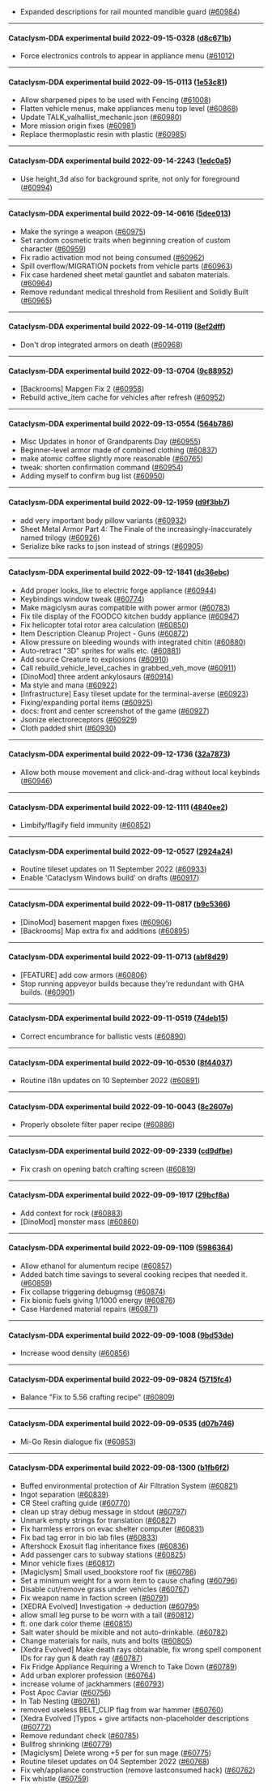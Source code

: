 * Expanded descriptions for rail mounted mandible guard ([#60984](https://github.com/CleverRaven/Cataclysm-DDA/pull/60984))

---

#### Cataclysm-DDA experimental build 2022-09-15-0328 ([d8c671b](https://github.com/CleverRaven/Cataclysm-DDA/releases/tag/cdda-experimental-2022-09-15-0328))

* Force electronics controls to appear in appliance menu ([#61012](https://github.com/CleverRaven/Cataclysm-DDA/pull/61012))

---

#### Cataclysm-DDA experimental build 2022-09-15-0113 ([1e53c81](https://github.com/CleverRaven/Cataclysm-DDA/releases/tag/cdda-experimental-2022-09-15-0113))

* Allow sharpened pipes to be used with Fencing ([#61008](https://github.com/CleverRaven/Cataclysm-DDA/pull/61008))
* Flatten vehicle menus, make appliances menu top level ([#60868](https://github.com/CleverRaven/Cataclysm-DDA/pull/60868))
* Update TALK_valhallist_mechanic.json ([#60980](https://github.com/CleverRaven/Cataclysm-DDA/pull/60980))
* More mission origin fixes ([#60981](https://github.com/CleverRaven/Cataclysm-DDA/pull/60981))
* Replace thermoplastic resin with plastic ([#60985](https://github.com/CleverRaven/Cataclysm-DDA/pull/60985))

---

#### Cataclysm-DDA experimental build 2022-09-14-2243 ([1edc0a5](https://github.com/CleverRaven/Cataclysm-DDA/releases/tag/cdda-experimental-2022-09-14-2243))

* Use height_3d also for background sprite, not only for foreground ([#60994](https://github.com/CleverRaven/Cataclysm-DDA/pull/60994))

---

#### Cataclysm-DDA experimental build 2022-09-14-0616 ([5dee013](https://github.com/CleverRaven/Cataclysm-DDA/releases/tag/cdda-experimental-2022-09-14-0616))

* Make the syringe a weapon ([#60975](https://github.com/CleverRaven/Cataclysm-DDA/pull/60975))
* Set random cosmetic traits when beginning creation of custom character ([#60959](https://github.com/CleverRaven/Cataclysm-DDA/pull/60959))
* Fix radio activation mod not being consumed ([#60962](https://github.com/CleverRaven/Cataclysm-DDA/pull/60962))
* Spill overflow/MIGRATION pockets from vehicle parts ([#60963](https://github.com/CleverRaven/Cataclysm-DDA/pull/60963))
* Fix case hardened sheet metal gauntlet and sabaton materials. ([#60964](https://github.com/CleverRaven/Cataclysm-DDA/pull/60964))
* Remove redundant medical threshold from Resilient and Solidly Built ([#60965](https://github.com/CleverRaven/Cataclysm-DDA/pull/60965))

---

#### Cataclysm-DDA experimental build 2022-09-14-0119 ([8ef2dff](https://github.com/CleverRaven/Cataclysm-DDA/releases/tag/cdda-experimental-2022-09-14-0119))

* Don't drop integrated armors on death ([#60968](https://github.com/CleverRaven/Cataclysm-DDA/pull/60968))

---

#### Cataclysm-DDA experimental build 2022-09-13-0704 ([9c88952](https://github.com/CleverRaven/Cataclysm-DDA/releases/tag/cdda-experimental-2022-09-13-0704))

* [Backrooms] Mapgen Fix 2 ([#60958](https://github.com/CleverRaven/Cataclysm-DDA/pull/60958))
* Rebuild active_item cache for vehicles after refresh ([#60952](https://github.com/CleverRaven/Cataclysm-DDA/pull/60952))

---

#### Cataclysm-DDA experimental build 2022-09-13-0554 ([564b786](https://github.com/CleverRaven/Cataclysm-DDA/releases/tag/cdda-experimental-2022-09-13-0554))

* Misc Updates in honor of Grandparents Day ([#60955](https://github.com/CleverRaven/Cataclysm-DDA/pull/60955))
* Beginner-level armor made of combined clothing ([#60837](https://github.com/CleverRaven/Cataclysm-DDA/pull/60837))
* make atomic coffee slightly more reasonable ([#60765](https://github.com/CleverRaven/Cataclysm-DDA/pull/60765))
* tweak: shorten confirmation command ([#60954](https://github.com/CleverRaven/Cataclysm-DDA/pull/60954))
* Adding myself to confirm bug list ([#60950](https://github.com/CleverRaven/Cataclysm-DDA/pull/60950))

---

#### Cataclysm-DDA experimental build 2022-09-12-1959 ([d9f3bb7](https://github.com/CleverRaven/Cataclysm-DDA/releases/tag/cdda-experimental-2022-09-12-1959))

* add very important body pillow variants ([#60932](https://github.com/CleverRaven/Cataclysm-DDA/pull/60932))
* Sheet Metal Armor Part 4: The Finale of the increasingly-inaccurately named trilogy ([#60926](https://github.com/CleverRaven/Cataclysm-DDA/pull/60926))
* Serialize bike racks to json instead of strings ([#60905](https://github.com/CleverRaven/Cataclysm-DDA/pull/60905))

---

#### Cataclysm-DDA experimental build 2022-09-12-1841 ([dc36ebc](https://github.com/CleverRaven/Cataclysm-DDA/releases/tag/cdda-experimental-2022-09-12-1841))

* Add proper looks_like to electric forge appliance ([#60944](https://github.com/CleverRaven/Cataclysm-DDA/pull/60944))
* Keybindings window tweak ([#60774](https://github.com/CleverRaven/Cataclysm-DDA/pull/60774))
* Make magiclysm auras compatible with power armor ([#60783](https://github.com/CleverRaven/Cataclysm-DDA/pull/60783))
* Fix tile display of the FOODCO kitchen buddy appliance ([#60947](https://github.com/CleverRaven/Cataclysm-DDA/pull/60947))
* Fix helicopter total rotor area calculation ([#60850](https://github.com/CleverRaven/Cataclysm-DDA/pull/60850))
* Item Description Cleanup Project - Guns ([#60872](https://github.com/CleverRaven/Cataclysm-DDA/pull/60872))
* Allow pressure on bleeding wounds with integrated chitin ([#60880](https://github.com/CleverRaven/Cataclysm-DDA/pull/60880))
* Auto-retract "3D" sprites for walls etc. ([#60881](https://github.com/CleverRaven/Cataclysm-DDA/pull/60881))
* Add source Creature to explosions ([#60910](https://github.com/CleverRaven/Cataclysm-DDA/pull/60910))
* Call rebuild_vehicle_level_caches in grabbed_veh_move ([#60911](https://github.com/CleverRaven/Cataclysm-DDA/pull/60911))
* [DinoMod] three ardent ankylosaurs ([#60914](https://github.com/CleverRaven/Cataclysm-DDA/pull/60914))
* Ma style and mana ([#60922](https://github.com/CleverRaven/Cataclysm-DDA/pull/60922))
* [Infrastructure] Easy tileset update for the terminal-averse ([#60923](https://github.com/CleverRaven/Cataclysm-DDA/pull/60923))
* Fixing/expanding portal items ([#60925](https://github.com/CleverRaven/Cataclysm-DDA/pull/60925))
* docs: front and center screenshot of the game ([#60927](https://github.com/CleverRaven/Cataclysm-DDA/pull/60927))
* Jsonize electroreceptors ([#60929](https://github.com/CleverRaven/Cataclysm-DDA/pull/60929))
* Cloth padded shirt ([#60930](https://github.com/CleverRaven/Cataclysm-DDA/pull/60930))

---

#### Cataclysm-DDA experimental build 2022-09-12-1736 ([32a7873](https://github.com/CleverRaven/Cataclysm-DDA/releases/tag/cdda-experimental-2022-09-12-1736))

* Allow both mouse movement and click-and-drag without local keybinds ([#60946](https://github.com/CleverRaven/Cataclysm-DDA/pull/60946))

---

#### Cataclysm-DDA experimental build 2022-09-12-1111 ([4840ee2](https://github.com/CleverRaven/Cataclysm-DDA/releases/tag/cdda-experimental-2022-09-12-1111))

* Limbify/flagify field immunity ([#60852](https://github.com/CleverRaven/Cataclysm-DDA/pull/60852))

---

#### Cataclysm-DDA experimental build 2022-09-12-0527 ([2924a24](https://github.com/CleverRaven/Cataclysm-DDA/releases/tag/cdda-experimental-2022-09-12-0527))

* Routine tileset updates on 11 September 2022 ([#60933](https://github.com/CleverRaven/Cataclysm-DDA/pull/60933))
* Enable 'Cataclysm Windows build' on drafts ([#60917](https://github.com/CleverRaven/Cataclysm-DDA/pull/60917))

---

#### Cataclysm-DDA experimental build 2022-09-11-0817 ([b9c5366](https://github.com/CleverRaven/Cataclysm-DDA/releases/tag/cdda-experimental-2022-09-11-0817))

* [DinoMod] basement mapgen fixes ([#60906](https://github.com/CleverRaven/Cataclysm-DDA/pull/60906))
* [Backrooms] Map extra fix and additions ([#60895](https://github.com/CleverRaven/Cataclysm-DDA/pull/60895))

---

#### Cataclysm-DDA experimental build 2022-09-11-0713 ([abf8d29](https://github.com/CleverRaven/Cataclysm-DDA/releases/tag/cdda-experimental-2022-09-11-0713))

* [FEATURE] add cow armors ([#60806](https://github.com/CleverRaven/Cataclysm-DDA/pull/60806))
* Stop running appveyor builds because they're redundant with GHA builds. ([#60901](https://github.com/CleverRaven/Cataclysm-DDA/pull/60901))

---

#### Cataclysm-DDA experimental build 2022-09-11-0519 ([74deb15](https://github.com/CleverRaven/Cataclysm-DDA/releases/tag/cdda-experimental-2022-09-11-0519))

* Correct encumbrance for ballistic vests ([#60890](https://github.com/CleverRaven/Cataclysm-DDA/pull/60890))

---

#### Cataclysm-DDA experimental build 2022-09-10-0530 ([8f44037](https://github.com/CleverRaven/Cataclysm-DDA/releases/tag/cdda-experimental-2022-09-10-0530))

* Routine i18n updates on 10 September 2022 ([#60891](https://github.com/CleverRaven/Cataclysm-DDA/pull/60891))

---

#### Cataclysm-DDA experimental build 2022-09-10-0043 ([8c2607e](https://github.com/CleverRaven/Cataclysm-DDA/releases/tag/cdda-experimental-2022-09-10-0043))

* Properly obsolete filter paper recipe ([#60886](https://github.com/CleverRaven/Cataclysm-DDA/pull/60886))

---

#### Cataclysm-DDA experimental build 2022-09-09-2339 ([cd9dfbe](https://github.com/CleverRaven/Cataclysm-DDA/releases/tag/cdda-experimental-2022-09-09-2339))

* Fix crash on opening batch crafting screen ([#60819](https://github.com/CleverRaven/Cataclysm-DDA/pull/60819))

---

#### Cataclysm-DDA experimental build 2022-09-09-1917 ([29bcf8a](https://github.com/CleverRaven/Cataclysm-DDA/releases/tag/cdda-experimental-2022-09-09-1917))

* Add context for rock ([#60883](https://github.com/CleverRaven/Cataclysm-DDA/pull/60883))
* [DinoMod] monster mass ([#60860](https://github.com/CleverRaven/Cataclysm-DDA/pull/60860))

---

#### Cataclysm-DDA experimental build 2022-09-09-1109 ([5986364](https://github.com/CleverRaven/Cataclysm-DDA/releases/tag/cdda-experimental-2022-09-09-1109))

* Allow ethanol for alumentum recipe ([#60857](https://github.com/CleverRaven/Cataclysm-DDA/pull/60857))
* Added batch time savings to several cooking recipes that needed it. ([#60859](https://github.com/CleverRaven/Cataclysm-DDA/pull/60859))
* Fix collapse triggering debugmsg ([#60874](https://github.com/CleverRaven/Cataclysm-DDA/pull/60874))
* Fix bionic fuels giving 1/1000 energy ([#60876](https://github.com/CleverRaven/Cataclysm-DDA/pull/60876))
* Case Hardened material repairs ([#60871](https://github.com/CleverRaven/Cataclysm-DDA/pull/60871))

---

#### Cataclysm-DDA experimental build 2022-09-09-1008 ([9bd53de](https://github.com/CleverRaven/Cataclysm-DDA/releases/tag/cdda-experimental-2022-09-09-1008))

* Increase wood density ([#60856](https://github.com/CleverRaven/Cataclysm-DDA/pull/60856))

---

#### Cataclysm-DDA experimental build 2022-09-09-0824 ([5715fc4](https://github.com/CleverRaven/Cataclysm-DDA/releases/tag/cdda-experimental-2022-09-09-0824))

* Balance "Fix to 5.56 crafting recipe" ([#60809](https://github.com/CleverRaven/Cataclysm-DDA/pull/60809))

---

#### Cataclysm-DDA experimental build 2022-09-09-0535 ([d07b746](https://github.com/CleverRaven/Cataclysm-DDA/releases/tag/cdda-experimental-2022-09-09-0535))

* Mi-Go Resin dialogue fix ([#60853](https://github.com/CleverRaven/Cataclysm-DDA/pull/60853))

---

#### Cataclysm-DDA experimental build 2022-09-08-1300 ([b1fb6f2](https://github.com/CleverRaven/Cataclysm-DDA/releases/tag/cdda-experimental-2022-09-08-1300))

* Buffed environmental protection of Air Filtration System ([#60821](https://github.com/CleverRaven/Cataclysm-DDA/pull/60821))
* Ingot separation ([#60839](https://github.com/CleverRaven/Cataclysm-DDA/pull/60839))
* CR Steel crafting guide ([#60770](https://github.com/CleverRaven/Cataclysm-DDA/pull/60770))
* clean up stray debug message in stdout ([#60797](https://github.com/CleverRaven/Cataclysm-DDA/pull/60797))
* Unmark empty strings for translation ([#60827](https://github.com/CleverRaven/Cataclysm-DDA/pull/60827))
* Fix harmless errors on evac shelter computer ([#60831](https://github.com/CleverRaven/Cataclysm-DDA/pull/60831))
* Fix bad tag error in bio lab files ([#60833](https://github.com/CleverRaven/Cataclysm-DDA/pull/60833))
* Aftershock Exosuit flag inheritance fixes ([#60836](https://github.com/CleverRaven/Cataclysm-DDA/pull/60836))
* Add passenger cars to subway stations ([#60825](https://github.com/CleverRaven/Cataclysm-DDA/pull/60825))
* Minor vehicle fixes ([#60817](https://github.com/CleverRaven/Cataclysm-DDA/pull/60817))
* [Magiclysm] Small used_bookstore roof fix ([#60786](https://github.com/CleverRaven/Cataclysm-DDA/pull/60786))
* Set a minimum weight for a worn item to cause chafing ([#60796](https://github.com/CleverRaven/Cataclysm-DDA/pull/60796))
* Disable cut/remove grass under vehicles ([#60767](https://github.com/CleverRaven/Cataclysm-DDA/pull/60767))
* Fix weapon name in faction screen ([#60791](https://github.com/CleverRaven/Cataclysm-DDA/pull/60791))
* [XEDRA Evolved] Investigation -> deduction ([#60795](https://github.com/CleverRaven/Cataclysm-DDA/pull/60795))
* allow small leg purse to be worn with a tail ([#60812](https://github.com/CleverRaven/Cataclysm-DDA/pull/60812))
* ft. one dark color theme ([#60815](https://github.com/CleverRaven/Cataclysm-DDA/pull/60815))
* Salt water should be mixible and not auto-drinkable. ([#60782](https://github.com/CleverRaven/Cataclysm-DDA/pull/60782))
* Change materials for nails, nuts and bolts ([#60805](https://github.com/CleverRaven/Cataclysm-DDA/pull/60805))
* [Xedra Evolved] Make death rays obtainable, fix wrong spell component IDs for ray gun & death ray ([#60787](https://github.com/CleverRaven/Cataclysm-DDA/pull/60787))
* Fix Fridge Appliance Requiring a Wrench to Take Down ([#60789](https://github.com/CleverRaven/Cataclysm-DDA/pull/60789))
* Add urban explorer profession ([#60764](https://github.com/CleverRaven/Cataclysm-DDA/pull/60764))
* increase volume of jackhammers ([#60793](https://github.com/CleverRaven/Cataclysm-DDA/pull/60793))
* Post Apoc Caviar ([#60756](https://github.com/CleverRaven/Cataclysm-DDA/pull/60756))
* In Tab Nesting ([#60761](https://github.com/CleverRaven/Cataclysm-DDA/pull/60761))
* removed useless BELT_CLIP flag from war hammer ([#60760](https://github.com/CleverRaven/Cataclysm-DDA/pull/60760))
* [Xedra Evolved ]Typos + give artifacts non-placeholder descriptions ([#60772](https://github.com/CleverRaven/Cataclysm-DDA/pull/60772))
* Remove redundant check ([#60785](https://github.com/CleverRaven/Cataclysm-DDA/pull/60785))
* Bullfrog shrinking ([#60779](https://github.com/CleverRaven/Cataclysm-DDA/pull/60779))
* [Magiclysm] Delete wrong +5 per for sun mage ([#60775](https://github.com/CleverRaven/Cataclysm-DDA/pull/60775))
* Routine tileset updates on 04 September 2022 ([#60768](https://github.com/CleverRaven/Cataclysm-DDA/pull/60768))
* Fix veh/appliance construction (remove lastconsumed hack) ([#60762](https://github.com/CleverRaven/Cataclysm-DDA/pull/60762))
* Fix whistle ([#60759](https://github.com/CleverRaven/Cataclysm-DDA/pull/60759))
